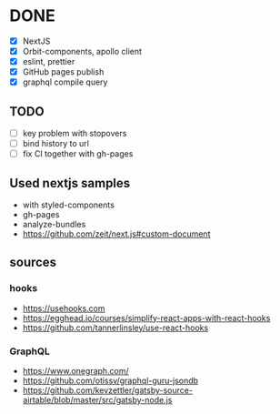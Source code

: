 # DONE

- [x] NextJS
- [x] Orbit-components, apollo client
- [x] eslint, prettier
- [x] GitHub pages publish
- [x] graphql compile query

## TODO

- [ ] key problem with stopovers
- [ ] bind history to url
- [ ] fix CI together with gh-pages

## Used nextjs samples

- with styled-components
- gh-pages
- analyze-bundles
- https://github.com/zeit/next.js#custom-document

## sources

### hooks

- https://usehooks.com
- https://egghead.io/courses/simplify-react-apps-with-react-hooks
- https://github.com/tannerlinsley/use-react-hooks

### GraphQL

- https://www.onegraph.com/
- https://github.com/otissv/graphql-guru-jsondb
- https://github.com/kevzettler/gatsby-source-airtable/blob/master/src/gatsby-node.js
